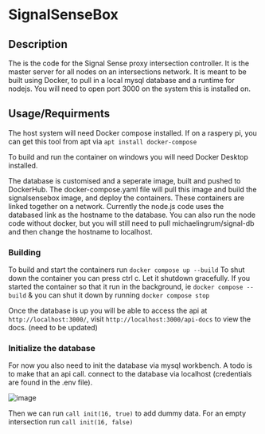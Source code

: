 # SignalSenseBox

## Description

The is the code for the Signal Sense proxy intersection controller. It is the master server for all nodes on an intersections network. It is meant to be built using Docker, to pull in a local mysql database and a runtime for nodejs. You will need to open port 3000 on the system this is installed on.  

## Usage/Requirments

The host system will need Docker compose installed. If on a raspery pi, you can get this tool from apt via `apt install docker-compose`

To build and run the container on windows you will need Docker Desktop installed.

The database is customised and a seperate image, built and pushed to DockerHub.
The docker-compose.yaml file will pull this image and build the signalsensebox image, and deploy the containers. 
These containers are linked together on a network. Currently the node.js code uses the databased link as the hostname to the database. 
You can also run the node code without docker, but you will still need to pull michaelingrum/signal-db and then change the hostname to localhost. 

### Building

To build and start the containers run `docker compose up --build`
To shut down the container you can press ctrl c. Let it shutdown gracefully.
If you started the container so that it run in the background, ie `docker compose --build` & you can shut it down by running `docker compose stop`

Once the database is up you will be able to access the api at `http://localhost:3000/`, visit `http://localhost:3000/api-docs` to view the docs. (need to be updated)

### Initialize the database

For now you also need to init the database via mysql workbench. A todo is to make that an api call. 
connect to the database via localhost (credentials are found in the .env file). 

![image](https://user-images.githubusercontent.com/36677776/161358121-bbd85ecb-372b-4023-9b69-b073a3bc0b19.png)

Then we can run `call init(16, true)` to add dummy data. 
For an empty intersection run `call init(16, false)`
